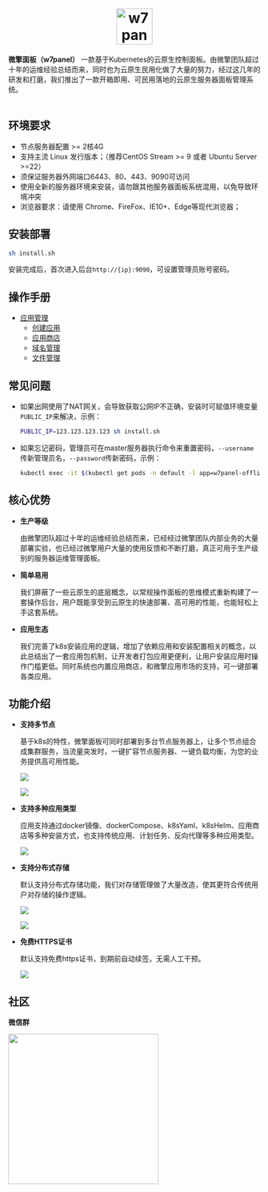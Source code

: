 <h1 align="center">
    <img src="./docs/images/logo.png" alt="w7panel" height="72">
    <br>
</h1>

**微擎面板（w7panel）** 一款基于Kubernetes的云原生控制面板。由微擎团队超过十年的运维经验总结而来，同时也为云原生民用化做了大量的努力，经过这几年的研发和打磨，我们推出了一款开箱即用、可民用落地的云原生服务器面板管理系统。
<br><br>

## 环境要求
- 节点服务器配置 >= 2核4G
- 支持主流 Linux 发行版本；（推荐CentOS Stream >= 9 或者 Ubuntu Server >=22）
- 须保证服务器外网端口6443、80、443、9090可访问
- 使用全新的服务器环境来安装，请勿跟其他服务器面板系统混用，以免导致环境冲突
- 浏览器要求：请使用 Chrome、FireFox、IE10+、Edge等现代浏览器；

## 安装部署
```bash
sh install.sh
```
安装完成后，首次进入后台`http://{ip}:9090`，可设置管理员账号密码。

## 操作手册
- [应用管理](./docs/apps/index.md)
  - [创建应用](./docs/apps/createapp.md)
  - [应用商店](./docs/apps/createapp-appstore.md)
  - [域名管理](./docs/apps/domains.md)
  - [文件管理](./docs/apps/files.md)

## 常见问题
- 如果出网使用了NAT网关，会导致获取公网IP不正确，安装时可赋值环境变量`PUBLIC_IP`来解决，示例：
  
  ```bash
  PUBLIC_IP=123.123.123.123 sh install.sh
  ```

- 如果忘记密码，管理员可在master服务器执行命令来重置密码，`--username`传新管理员名，`--password`传新密码，示例：
  
  ```bash
  kubectl exec -it $(kubectl get pods -n default -l app=w7panel-offline | awk 'NR>1{print $1}') -- ko-app/k8s-offline auth:register --username=admin --password=123456
  ```

## 核心优势
- **生产等级**
  
  由微擎团队超过十年的运维经验总结而来，已经经过微擎团队内部业务的大量部署实验，也已经过微擎用户大量的使用反馈和不断打磨，真正可用于生产级别的服务器运维管理面板。

- **简单易用**
  
  我们屏蔽了一些云原生的底层概念，以常规操作面板的思维模式重新构建了一套操作后台，用户既能享受到云原生的快速部署、高可用的性能，也能轻松上手这套系统。

- **应用生态**
  
  我们完善了k8s安装应用的逻辑，增加了依赖应用和安装配置相关的概念，以此总结出了一套应用包机制，让开发者打包应用更便利，让用户安装应用时操作门槛更低。同时系统也内置应用商店，和微擎应用市场的支持，可一键部署各类应用。

## 功能介绍
- **支持多节点**
  
  基于k8s的特性，微擎面板可同时部署到多台节点服务器上，让多个节点组合成集群服务，当流量突发时，一键扩容节点服务器、一键负载均衡，为您的业务提供高可用性能。
  
  ![](./docs/images/index.png)
  
  ![](./docs/images/node.png)

- **支持多种应用类型**
  
  应用支持通过docker镜像、dockerCompose、k8sYaml、k8sHelm、应用商店等多种安装方式，也支持传统应用、计划任务、反向代理等多种应用类型。
  
  ![](./docs/images/apps.png)

- **支持分布式存储**
  
  默认支持分布式存储功能，我们对存储管理做了大量改造，使其更符合传统用户对存储的操作逻辑。

  ![](./docs/images/storage.png)
  
  ![](./docs/images/volume.png)

- **免费HTTPS证书**
  
  默认支持免费https证书，到期前自动续签，无需人工干预。

  ![](./docs/images/freessl.png)
  

## 社区
**微信群**

<img src="./docs/images/wechat_group.png" height="300">
